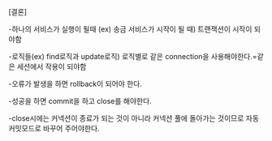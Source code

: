 [결론]

-하나의 서비스가 실행이 될때 (ex) 송금 서비스가 시작이 될 때) 트랜잭션이 시작이 되야함

-로직들(ex) find로직과 update로직) 로직별로 같은 connection을 사용해야한다.=같은 세션에서 작용이 되야함

-오류가 발생을 하면 rollback이 되어야 한다.

-성공을 하면 commit을 하고 close를 해야한다.

-close시에는 커넥션이 종료가 되는 것이 아니라 커넥션 풀에 돌아가는 것이므로 자동 커밋모드로 바꾸어 주어야한다.
